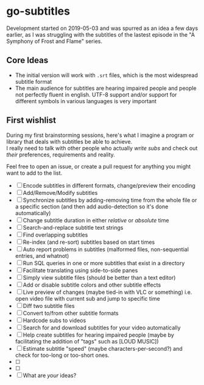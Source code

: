 # go-subtitles

Development started on 2019-05-03 and was spurred as an idea a few days earlier, as I was struggling with the subtitles of the lastest episode in the "A Symphony of Frost and Flame" series.


## Core Ideas

- The initial version will work with `.srt` files, which is the most widespread subtitle format
- The main audience for subtitles are hearing impaired people and people not perfectly fluent in english. UTF-8 support and/or support for different symbols in various languages is very important

## First wishlist
During my first brainstorming sessions, here's what I imagine a program or library that deals with subtitles be able to achieve.    
I really need to talk with other people who actually *write subs* and check out *their* preferences, requirements and reality.

Feel free to open an issue, or create a pull request for anything you might want to add to the list.

- [ ] Encode subtitles in different formats, change/preview their encoding
- [ ] Add/Remove/Modify subtitles
- [ ] Synchronize subtitles by adding-removing time from the whole file or a specific section (and then add audio-detection so it's done automatically)
- [ ] Change subtitle duration in either *relative* or *absolute* time
- [ ] Search-and-replace subtitle text strings
- [ ] Find overlapping subtitles
- [ ] Re-index (and re-sort) subtitles based on start times
- [ ] Auto report problems in subtitles (malformed files, non-sequential entries, and whatnot)
- [ ] Run SQL queries in one or more subtitles that exist in a directory
- [ ] Facilitate translating using side-to-side panes
- [ ] Simply view subtitle files (should be better than a text editor)
- [ ] Add or disable subtitle colors and other subtitle effects
- [ ] Live preview of changes (maybe tied-in with VLC or something) i.e. open video file with current sub and jump to specific time
- [ ] Diff two subtitle files
- [ ] Convert to/from other subtitle formats
- [ ] Hardcode subs to videos 
- [ ] Search for and download subtitles for your video automatically
- [ ] Help create subtitles for hearing impaired people (maybe by facilitating the addition of "tags" such as [LOUD MUSIC])
- [ ] Estimate subtitle "speed" (maybe characters-per-second?) and check for too-long or too-short ones.
- [ ]   
- [ ]    
- [ ] What are *your* ideas?
